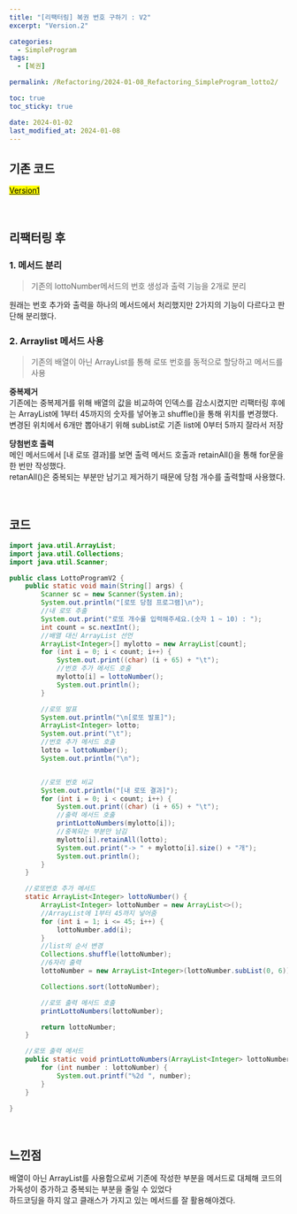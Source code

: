```yaml
---
title: "[리팩터링] 복권 번호 구하기 : V2"
excerpt: "Version.2"

categories:
  - SimpleProgram
tags:
  - [복권]

permalink: /Refactoring/2024-01-08_Refactoring_SimpleProgram_lotto2/

toc: true
toc_sticky: true

date: 2024-01-02
last_modified_at: 2024-01-08
---
```

## 기존 코드
<a href="{{url}}/Refactoring/2023-12-27_Refactoring_SimpleProgram_lotto1/"><mark>Version1</mark></a> 

<br>

## 리팩터링 후
### 1. 메서드 분리
>기존의 lottoNumber메서드의 번호 생성과 출력 기능을 2개로 분리

원래는 번호 추가와 출력을 하나의 메서드에서 처리했지만 2가지의 기능이 다르다고 판단해 분리했다.<br>

### 2. Arraylist 메서드 사용
>기존의 배열이 아닌 ArrayList를 통해 로또 번호를 동적으로 할당하고 메서드를 사용

**중복제거**<br>
기존에는 중복제거를 위해 배열의 값을 비교하여 인덱스를 감소시켰지만 리팩터링 후에는 ArrayList에 1부터 45까지의 숫자를 넣어놓고 shuffle()을 통해 위치를 변경했다.<br>
변경된 위치에서 6개만 뽑아내기 위해 subList로 기존 list에 0부터 5까지 잘라서 저장

**당첨번호 출력**<br>
메인 메서드에서 [내 로또 결과]를 보면 출력 메서드 호출과 retainAll()을 통해 for문을 한 번만 작성했다.<br>
retanAll()은 중복되는 부분만 남기고 제거하기 때문에 당첨 개수를 출력할때 사용했다.

<br>

## 코드
```java
import java.util.ArrayList;
import java.util.Collections;
import java.util.Scanner;

public class LottoProgramV2 {
    public static void main(String[] args) {
        Scanner sc = new Scanner(System.in);
        System.out.println("[로또 당첨 프로그램]\n");
        //내 로또 추출
        System.out.print("로또 개수룰 입력해주세요.(숫자 1 ~ 10) : ");
        int count = sc.nextInt();
        //배열 대신 ArrayList 선언
        ArrayList<Integer>[] mylotto = new ArrayList[count];
        for (int i = 0; i < count; i++) {
            System.out.print((char) (i + 65) + "\t");
            //번호 추가 메서드 호출
            mylotto[i] = lottoNumber();
            System.out.println();
        }

        //로또 발표
        System.out.println("\n[로또 발표]");
        ArrayList<Integer> lotto;
        System.out.print("\t");
        //번호 추가 메서드 호출
        lotto = lottoNumber();
        System.out.println("\n");


        //로또 번호 비교
        System.out.println("[내 로또 결과]");
        for (int i = 0; i < count; i++) {
            System.out.print((char) (i + 65) + "\t");
            //출력 메서드 호출
            printLottoNumbers(mylotto[i]);
            //중복되는 부분만 남김
            mylotto[i].retainAll(lotto);
            System.out.print("-> " + mylotto[i].size() + "개");
            System.out.println();
        }
    }

    //로또번호 추가 메서드
    static ArrayList<Integer> lottoNumber() {
        ArrayList<Integer> lottoNumber = new ArrayList<>();
        //ArrayList에 1부터 45까지 넣어줌
        for (int i = 1; i <= 45; i++) {
            lottoNumber.add(i);
        }
        //list의 순서 변경
        Collections.shuffle(lottoNumber);
        //6자리 출력
        lottoNumber = new ArrayList<Integer>(lottoNumber.subList(0, 6));

        Collections.sort(lottoNumber);

        //로또 출력 메서드 호출
        printLottoNumbers(lottoNumber);

        return lottoNumber;
    }

    //로또 출력 메서드
    public static void printLottoNumbers(ArrayList<Integer> lottoNumber) {
        for (int number : lottoNumber) {
            System.out.printf("%2d ", number);
        }
    }

}
```
<br>

## 느낀점
배열이 아닌 ArrayList를 사용함으로써 기존에 작성한 부분을 메서드로 대체해 코드의 가독성이 증가하고 중복되는 부분을 줄일 수 있었다<br>
하드코딩을 하지 않고 클래스가 가지고 있는 메서드를 잘 활용해야겠다.<br>